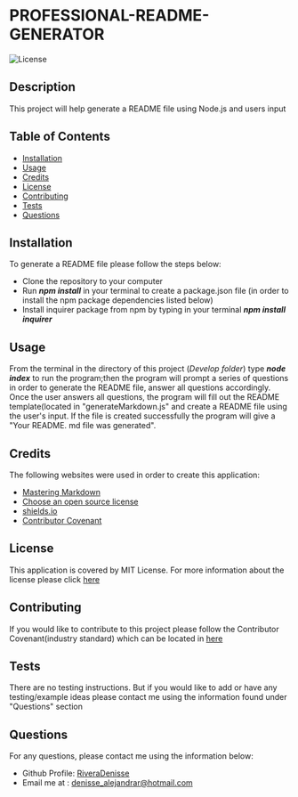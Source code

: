 # PROFESSIONAL-README-GENERATOR
  ![License](https://img.shields.io/badge/License-MIT-orange.svg)
  ## Description

  This project will help generate a README file using Node.js and users input

 
  ## Table of Contents

  * [Installation](#installation)
  * [Usage](#usage)
  * [Credits](#credits)
  * [License](#license)
  * [Contributing](#contributing)
  * [Tests](#tests)
  * [Questions](#questions)
  
  
  ## Installation

  To generate a README file please follow the steps below: 
  * Clone the repository to your computer 
  * Run _**npm install**_ in your terminal to create a package.json file (in order to install the npm package dependencies listed below) 
  * Install inquirer package from npm by typing in your terminal _**npm install inquirer**_

  ## Usage

  From the terminal in the directory of this project (*Develop folder*) type _**node index**_ to run the program;then the program will prompt a series of questions in order to generate the README file, answer all questions accordingly. Once the user answers all questions, the program will fill out the README template(located in "generateMarkdown.js" and create a README file using the user's input. If the file is created successfully the program will give a "Your README. md file was generated".

  ## Credits

  The following websites were used in order to create this application:
  * [Mastering Markdown](https://guides.github.com/features/mastering-markdown/)
  * [Choose an open source license](https://choosealicense.com/)
  * [shields.io](https://shields.io/)
  * [Contributor Covenant](https://www.contributor-covenant.org/)

  ## License
  This application is covered by MIT License. For more information about the license please click [here](https://choosealicense.com/licenses/mit/)

  ## Contributing
  If you would like to contribute to this project please follow the Contributor Covenant(industry standard) which can be located in [here](https://www.contributor-covenant.org/)

  ## Tests
  There are no testing instructions. But if you would like to add or have any testing/example ideas please contact me using the information found under "Questions" section

  ## Questions

  For any questions, please contact me using the information below:

  * Github Profile: [RiveraDenisse](https://github.com/RiveraDenisse)
  * Email me at : denisse_alejandrar@hotmail.com
